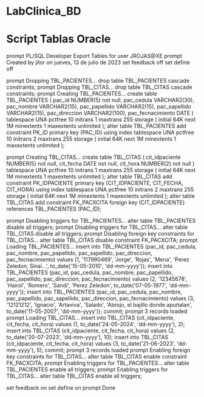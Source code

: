 # LabClinica_BD
# Script Tablas Oracle

prompt PL/SQL Developer Export Tables for user JROJAS@XE
prompt Created by jitor on jueves, 13 de julio de 2023
set feedback off
set define off

prompt Dropping TBL_PACIENTES...
drop table TBL_PACIENTES cascade constraints;
prompt Dropping TBL_CITAS...
drop table TBL_CITAS cascade constraints;
prompt Creating TBL_PACIENTES...
create table TBL_PACIENTES
(
  pac_id            NUMBER(5) not null,
  pac_cedula        VARCHAR2(30),
  pac_nombre        VARCHAR2(15),
  pac_papellido     VARCHAR2(15),
  pac_sapellido     VARCHAR2(15),
  pac_direccion     VARCHAR2(100),
  pac_fecnacimiento DATE
)
tablespace UNA
  pctfree 10
  initrans 1
  maxtrans 255
  storage
  (
    initial 64K
    next 1M
    minextents 1
    maxextents unlimited
  );
alter table TBL_PACIENTES
  add constraint PK_ID primary key (PAC_ID)
  using index 
  tablespace UNA
  pctfree 10
  initrans 2
  maxtrans 255
  storage
  (
    initial 64K
    next 1M
    minextents 1
    maxextents unlimited
  );

prompt Creating TBL_CITAS...
create table TBL_CITAS
(
  cit_idpaciente NUMBER(5) not null,
  cit_fecha      DATE not null,
  cit_hora       NUMBER(2) not null
)
tablespace UNA
  pctfree 10
  initrans 1
  maxtrans 255
  storage
  (
    initial 64K
    next 1M
    minextents 1
    maxextents unlimited
  );
alter table TBL_CITAS
  add constraint PK_IDPACIENTE primary key (CIT_IDPACIENTE, CIT_FECHA, CIT_HORA)
  using index 
  tablespace UNA
  pctfree 10
  initrans 2
  maxtrans 255
  storage
  (
    initial 64K
    next 1M
    minextents 1
    maxextents unlimited
  );
alter table TBL_CITAS
  add constraint FK_PACXCITA foreign key (CIT_IDPACIENTE)
  references TBL_PACIENTES (PAC_ID);

prompt Disabling triggers for TBL_PACIENTES...
alter table TBL_PACIENTES disable all triggers;
prompt Disabling triggers for TBL_CITAS...
alter table TBL_CITAS disable all triggers;
prompt Disabling foreign key constraints for TBL_CITAS...
alter table TBL_CITAS disable constraint FK_PACXCITA;
prompt Loading TBL_PACIENTES...
insert into TBL_PACIENTES (pac_id, pac_cedula, pac_nombre, pac_papellido, pac_sapellido, pac_direccion, pac_fecnacimiento)
values (1, '117990469', 'Jorge', 'Rojas', 'Mena', 'Perez Zeledon, Sinaí...', to_date('15-05-2010', 'dd-mm-yyyy'));
insert into TBL_PACIENTES (pac_id, pac_cedula, pac_nombre, pac_papellido, pac_sapellido, pac_direccion, pac_fecnacimiento)
values (2, '12345678', 'Hairol', 'Romero', 'Sandí', 'Perez Zeledon', to_date('07-05-1977', 'dd-mm-yyyy'));
insert into TBL_PACIENTES (pac_id, pac_cedula, pac_nombre, pac_papellido, pac_sapellido, pac_direccion, pac_fecnacimiento)
values (3, '12121212', 'Ignacio', 'Artaviva', 'Salado', 'Abrojo, el bajillo donde apuñalan', to_date('11-05-2007', 'dd-mm-yyyy'));
commit;
prompt 3 records loaded
prompt Loading TBL_CITAS...
insert into TBL_CITAS (cit_idpaciente, cit_fecha, cit_hora)
values (1, to_date('24-05-2024', 'dd-mm-yyyy'), 2);
insert into TBL_CITAS (cit_idpaciente, cit_fecha, cit_hora)
values (2, to_date('20-07-2023', 'dd-mm-yyyy'), 10);
insert into TBL_CITAS (cit_idpaciente, cit_fecha, cit_hora)
values (3, to_date('21-06-2023', 'dd-mm-yyyy'), 5);
commit;
prompt 3 records loaded
prompt Enabling foreign key constraints for TBL_CITAS...
alter table TBL_CITAS enable constraint FK_PACXCITA;
prompt Enabling triggers for TBL_PACIENTES...
alter table TBL_PACIENTES enable all triggers;
prompt Enabling triggers for TBL_CITAS...
alter table TBL_CITAS enable all triggers;

set feedback on
set define on
prompt Done
